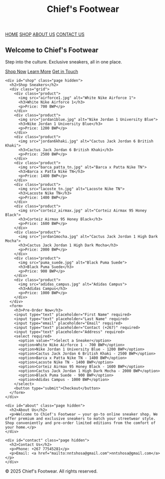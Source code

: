 <!DOCTYPE html>
<html lang="en">
<head>
  <meta charset="UTF-8">
  <meta name="viewport" content="width=device-width, initial-scale=1.0">
  <title>Chief's Footwear</title>
  <style>
    /* ... existing styles ... */
  </style>
</head>
<body>
  <header>
    <h1>Chief's Footwear</h1>
  </header>

  <nav>
    <a href="#home" onclick="showPage('home')">HOME</a>
    <a href="#shop" onclick="showPage('shop')">SHOP</a>
    <a href="#about" onclick="showPage('about')">ABOUT US</a>
    <a href="#contact" onclick="showPage('contact')">CONTACT US</a>
  </nav>

  <div class="container">
    <div id="home" class="page">
      <h2>Welcome to Chief's Footwear</h2>
      <p>Step into the culture. Exclusive sneakers, all in one place.</p>
      <div class="home-buttons">
        <a href="#" onclick="showPage('shop')">Shop Now</a>
        <a href="#" onclick="showPage('about')">Learn More</a>
        <a href="#" onclick="showPage('contact')">Get in Touch</a>
      </div>
    </div>

    <div id="shop" class="page hidden">
      <h2>Shop Sneakers</h2>
      <div class="grid">
        <div class="product">
          <img src="airforce1.jpg" alt="White Nike Airforce 1">
          <h3>White Nike Airforce 1</h3>
          <p>Price: 700 BWP</p>
        </div>
        <div class="product">
          <img src="jordan1blue.jpg" alt="Nike Jordan 1 University Blue">
          <h3>Nike Jordan 1 University Blue</h3>
          <p>Price: 1200 BWP</p>
        </div>
        <div class="product">
          <img src="jordan6khaki.jpg" alt="Cactus Jack Jordan 6 British Khaki">
          <h3>Cactus Jack Jordan 6 British Khaki</h3>
          <p>Price: 2500 BWP</p>
        </div>
        <div class="product">
          <img src="barca_patta_tn.jpg" alt="Barca x Patta Nike TN">
          <h3>Barca x Patta Nike TN</h3>
          <p>Price: 1400 BWP</p>
        </div>
        <div class="product">
          <img src="lacoste_tn.jpg" alt="Lacoste Nike TN">
          <h3>Lacoste Nike TN</h3>
          <p>Price: 1400 BWP</p>
        </div>
        <div class="product">
          <img src="corteiz_airmax.jpg" alt="Corteiz Airmax 95 Honey Black">
          <h3>Corteiz Airmax 95 Honey Black</h3>
          <p>Price: 1600 BWP</p>
        </div>
        <div class="product">
          <img src="jordan1mocha.jpg" alt="Cactus Jack Jordan 1 High Dark Mocha">
          <h3>Cactus Jack Jordan 1 High Dark Mocha</h3>
          <p>Price: 2000 BWP</p>
        </div>
        <div class="product">
          <img src="puma_suede.jpg" alt="Black Puma Suede">
          <h3>Black Puma Suede</h3>
          <p>Price: 900 BWP</p>
        </div>
        <div class="product">
          <img src="adidas_campus.jpg" alt="Adidas Campus">
          <h3>Adidas Campus</h3>
          <p>Price: 1000 BWP</p>
        </div>
      </div>
      <form>
        <h3>Pre-Order Now</h3>
        <input type="text" placeholder="First Name" required>
        <input type="text" placeholder="Last Name" required>
        <input type="email" placeholder="Email" required>
        <input type="text" placeholder="Contact (+267)" required>
        <input type="text" placeholder="Address" required>
        <select required>
          <option value="">Select a Sneaker</option>
          <option>White Nike Airforce 1 - 700 BWP</option>
          <option>Nike Jordan 1 University Blue - 1200 BWP</option>
          <option>Cactus Jack Jordan 6 British Khaki - 2500 BWP</option>
          <option>Barca x Patta Nike TN - 1400 BWP</option>
          <option>Lacoste Nike TN - 1400 BWP</option>
          <option>Corteiz Airmax 95 Honey Black - 1600 BWP</option>
          <option>Cactus Jack Jordan 1 High Dark Mocha - 2000 BWP</option>
          <option>Black Puma Suede - 900 BWP</option>
          <option>Adidas Campus - 1000 BWP</option>
        </select>
        <button type="submit">Checkout</button>
      </form>
    </div>

    <div id="about" class="page hidden">
      <h2>About Us</h2>
      <p>Welcome to Chief's Footwear – your go-to online sneaker shop. We offer premium and exclusive sneakers to match your streetwear style. Shop conveniently and pre-order limited editions from the comfort of your home.</p>
    </div>

    <div id="contact" class="page hidden">
      <h2>Contact Us</h2>
      <p>Phone: +267 77545281</p>
      <p>Email: <a href="mailto:nntshosa@gmail.com">nntshosa@gmail.com</a></p>
    </div>
  </div>

  <footer>
    <p>&copy; 2025 Chief's Footwear. All rights reserved.</p>
  </footer>

  <script>
    function showPage(pageId) {
      document.querySelectorAll('.page').forEach(page => {
        page.classList.add('hidden');
      });
      document.getElementById(pageId).classList.remove('hidden');
    }

    // Show home by default
    window.onload = () => showPage('home');
  </script>
</body>
</html>
